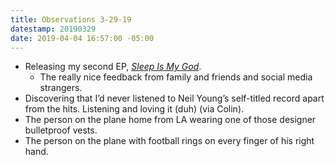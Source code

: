```yaml
---
title: Observations 3-29-19
datestamp: 20190329
date: 2019-04-04 16:57:00 -05:00
---
```


- Releasing my second EP, [*Sleep Is My God*](https://spencertweedy.bandcamp.com/album/sleep-is-my-god).
	- The really nice feedback from family and friends and social media strangers.
- Discovering that I’d never listened to Neil Young’s self-titled record apart from the hits. Listening and loving it (duh) (via Colin).
- The person on the plane home from LA wearing one of those designer bulletproof vests.
- The person on the plane with football rings on every finger of his right hand.
